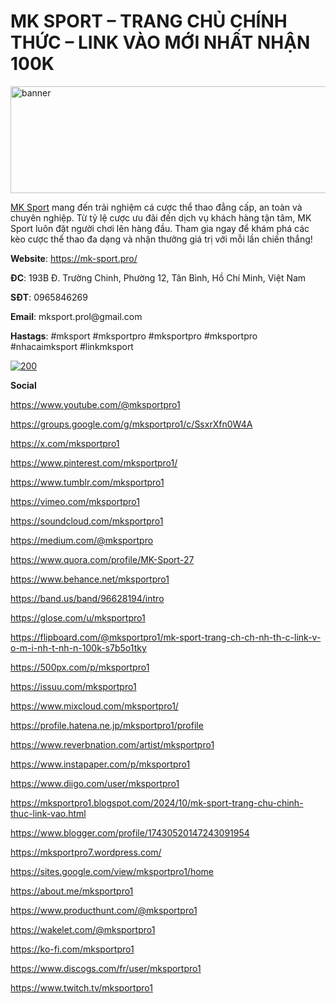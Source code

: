 <h1>MK SPORT &ndash; TRANG CHỦ CH&Iacute;NH THỨC &ndash; LINK V&Agrave;O MỚI NHẤT NHẬN 100K</h1>
<p><a href="https://ibb.co/QnGy3Lh"><img src="https://i.ibb.co/S0pF4bH/banner.jpg" alt="banner" width="514" height="171" border="0" /></a></p>
<p dir="ltr"><a href="https://mk-sport.pro/">MK Sport</a>&nbsp;mang đến trải nghiệm c&aacute; cược thể thao đẳng cấp, an to&agrave;n v&agrave; chuy&ecirc;n nghiệp. Từ tỷ lệ cược ưu đ&atilde;i đến dịch vụ kh&aacute;ch h&agrave;ng tận t&acirc;m, MK Sport lu&ocirc;n đặt người chơi l&ecirc;n h&agrave;ng đầu. Tham gia ngay để kh&aacute;m ph&aacute; c&aacute;c k&egrave;o cược thể thao đa dạng v&agrave; nhận thưởng gi&aacute; trị với mỗi lần chiến thắng!</p>
<p dir="ltr"><strong>Website</strong>:&nbsp;<a href="https://mk-sport.pro/">https://mk-sport.pro/</a></p>
<p dir="ltr"><strong>ĐC</strong>: 193B Đ. Trường Chinh, Phường 12, T&acirc;n B&igrave;nh, Hồ Ch&iacute; Minh, Việt Nam</p>
<p dir="ltr"><strong>SĐT</strong>: 0965846269</p>
<p dir="ltr"><strong>Email</strong>: mksport.prol@gmail.com</p>
<p dir="ltr"><strong>Hastags</strong>: #mksport #mksportpro #mksportpro #mksportpro #nhacaimksport #linkmksport</p>
<p><a href="https://imgbb.com/"><img src="https://i.ibb.co/sbdVYYt/200.jpg" alt="200" border="0" /></a></p>
<p dir="ltr"><strong>Social</strong></p>
<p dir="ltr"><a href="https://www.youtube.com/@mksportpro1">https://www.youtube.com/@mksportpro1</a></p>
<p dir="ltr"><a href="https://groups.google.com/g/mksportpro1/c/SsxrXfn0W4A">https://groups.google.com/g/mksportpro1/c/SsxrXfn0W4A</a></p>
<p dir="ltr"><a href="https://x.com/mksportpro1">https://x.com/mksportpro1</a></p>
<p dir="ltr"><a href="https://www.pinterest.com/mksportpro1/">https://www.pinterest.com/mksportpro1/</a></p>
<p dir="ltr"><a href="https://www.tumblr.com/mksportpro1">https://www.tumblr.com/mksportpro1</a></p>
<p dir="ltr"><a href="https://vimeo.com/mksportpro1">https://vimeo.com/mksportpro1</a></p>
<p dir="ltr"><a href="https://soundcloud.com/mksportpro1">https://soundcloud.com/mksportpro1</a></p>
<p dir="ltr"><a href="https://medium.com/@mksportpro">https://medium.com/@mksportpro</a></p>
<p dir="ltr"><a href="https://www.quora.com/profile/MK-Sport-27">https://www.quora.com/profile/MK-Sport-27</a></p>
<p dir="ltr"><a href="https://www.behance.net/mksportpro1">https://www.behance.net/mksportpro1</a></p>
<p dir="ltr"><a href="https://band.us/band/96628194/intro">https://band.us/band/96628194/intro</a></p>
<p dir="ltr"><a href="https://glose.com/u/mksportpro1">https://glose.com/u/mksportpro1</a></p>
<p dir="ltr"><a href="https://flipboard.com/@mksportpro1/mk-sport-trang-ch-ch-nh-th-c-link-v-o-m-i-nh-t-nh-n-100k-s7b5o1tky">https://flipboard.com/@mksportpro1/mk-sport-trang-ch-ch-nh-th-c-link-v-o-m-i-nh-t-nh-n-100k-s7b5o1tky</a></p>
<p dir="ltr"><a href="https://500px.com/p/mksportpro1">https://500px.com/p/mksportpro1</a></p>
<p dir="ltr"><a href="https://issuu.com/mksportpro1">https://issuu.com/mksportpro1</a></p>
<p dir="ltr"><a href="https://www.mixcloud.com/mksportpro1/">https://www.mixcloud.com/mksportpro1/</a></p>
<p dir="ltr"><a href="https://profile.hatena.ne.jp/mksportpro1/profile">https://profile.hatena.ne.jp/mksportpro1/profile</a></p>
<p dir="ltr"><a href="https://www.reverbnation.com/artist/mksportpro1">https://www.reverbnation.com/artist/mksportpro1</a></p>
<p dir="ltr"><a href="https://www.instapaper.com/p/mksportpro1">https://www.instapaper.com/p/mksportpro1</a></p>
<p dir="ltr"><a href="https://www.diigo.com/user/mksportpro1">https://www.diigo.com/user/mksportpro1</a></p>
<p dir="ltr"><a href="https://mksportpro1.blogspot.com/2024/10/mk-sport-trang-chu-chinh-thuc-link-vao.html">https://mksportpro1.blogspot.com/2024/10/mk-sport-trang-chu-chinh-thuc-link-vao.html</a></p>
<p dir="ltr"><a href="https://www.blogger.com/profile/17430520147243091954">https://www.blogger.com/profile/17430520147243091954</a></p>
<p dir="ltr"><a href="https://mksportpro7.wordpress.com/">https://mksportpro7.wordpress.com/</a></p>
<p dir="ltr"><a href="https://sites.google.com/view/mksportpro1/home">https://sites.google.com/view/mksportpro1/home</a></p>
<p dir="ltr"><a href="https://about.me/mksportpro1">https://about.me/mksportpro1</a></p>
<p dir="ltr"><a href="https://www.producthunt.com/@mksportpro1">https://www.producthunt.com/@mksportpro1</a></p>
<p dir="ltr"><a href="https://wakelet.com/@mksportpro1">https://wakelet.com/@mksportpro1</a></p>
<p dir="ltr"><a href="https://ko-fi.com/mksportpro1">https://ko-fi.com/mksportpro1</a></p>
<p dir="ltr"><a href="https://www.discogs.com/fr/user/mksportpro1">https://www.discogs.com/fr/user/mksportpro1</a></p>
<p><a href="https://www.twitch.tv/mksportpro1">https://www.twitch.tv/mksportpro1</a></p>
